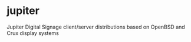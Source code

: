 jupiter
=======

Jupiter Digital Signage client/server distributions based on OpenBSD and Crux display systems
